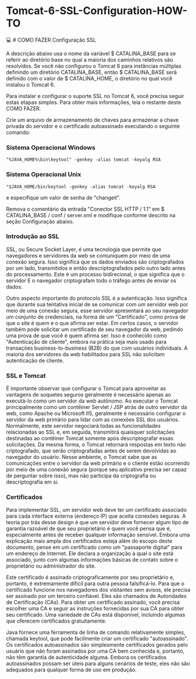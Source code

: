 # Tomcat-6-SSL-Configuration-HOW-TO
:computer: # COMO FAZER Configuração SSL

A descrição abaixo usa o nome da variável $ CATALINA_BASE para se referir ao diretório base no qual a maioria dos caminhos relativos são resolvidos. Se você não configurou o Tomcat 6 para instâncias múltiplas definindo um diretório CATALINA_BASE, então $ CATALINA_BASE será definido com o valor de $ CATALINA_HOME, o diretório no qual você instalou o Tomcat 6.

Para instalar e configurar o suporte SSL no Tomcat 6, você precisa seguir estas etapas simples. Para obter mais informações, leia o restante deste COMO FAZER.

Crie um arquivo de armazenamento de chaves para armazenar a chave privada do servidor e o certificado autoassinado executando o seguinte comando:
### Sistema Operacional Windows
```
"%JAVA_HOME%\bin\keytool" -genkey -alias tomcat -keyalg RSA
```
### Sistema Operacional Unix
```
"$JAVA_HOME/bin/keytool -genkey -alias tomcat -keyalg RSA
```
e especifique um valor de senha de "changeit".

Remova o comentário da entrada "Conector SSL HTTP / 1.1" em $ CATALINA_BASE / conf / server.xml e modifique conforme descrito na seção Configuração abaixo.

### Introdução ao SSL
SSL, ou Secure Socket Layer, é uma tecnologia que permite que navegadores e servidores da web se comuniquem por meio de uma conexão segura. Isso significa que os dados enviados são criptografados por um lado, transmitidos e então descriptografados pelo outro lado antes do processamento. Este é um processo bidirecional, o que significa que o servidor E o navegador criptografam todo o tráfego antes de enviar os dados.

Outro aspecto importante do protocolo SSL é a autenticação. Isso significa que durante sua tentativa inicial de se comunicar com um servidor web por meio de uma conexão segura, esse servidor apresentará ao seu navegador um conjunto de credenciais, na forma de um "Certificado", como prova de que o site é quem e o que afirma ser estar. Em certos casos, o servidor também pode solicitar um certificado de seu navegador da web, pedindo uma prova de que você é quem afirma ser. Isso é conhecido como "Autenticação de cliente", embora na prática seja mais usado para transações business-to-business (B2B) do que com usuários individuais. A maioria dos servidores da web habilitados para SSL não solicitam autenticação de cliente.

### SSL e Tomcat
É importante observar que configurar o Tomcat para aproveitar as vantagens de soquetes seguros geralmente é necessário apenas ao executá-lo como um servidor da web autônomo. Ao executar o Tomcat principalmente como um contêiner Servlet / JSP atrás de outro servidor da web, como Apache ou Microsoft IIS, geralmente é necessário configurar o servidor da web primário para lidar com as conexões SSL dos usuários. Normalmente, este servidor negociará todas as funcionalidades relacionadas ao SSL e, em seguida, transmitirá quaisquer solicitações destinadas ao contêiner Tomcat somente após descriptografar essas solicitações. Da mesma forma, o Tomcat retornará respostas em texto não criptografado, que serão criptografadas antes de serem devolvidas ao navegador do usuário. Nesse ambiente, o Tomcat sabe que as comunicações entre o servidor da web primário e o cliente estão ocorrendo por meio de uma conexão segura (porque seu aplicativo precisa ser capaz de perguntar sobre isso), mas não participa da criptografia ou descriptografia em si.

### Certificados
Para implementar SSL, um servidor web deve ter um certificado associado para cada interface externa (endereço IP) que aceita conexões seguras. A teoria por trás desse design é que um servidor deve fornecer algum tipo de garantia razoável de que seu proprietário é quem você pensa que é, especialmente antes de receber qualquer informação sensível. Embora uma explicação mais ampla dos certificados esteja além do escopo deste documento, pense em um certificado como um "passaporte digital" para um endereço de Internet. Ele declara a organização à qual o site está associado, junto com algumas informações básicas de contato sobre o proprietário ou administrador do site.

Este certificado é assinado criptograficamente por seu proprietário e, portanto, é extremamente difícil para outra pessoa falsificá-lo. Para que o certificado funcione nos navegadores dos visitantes sem avisos, ele precisa ser assinado por um terceiro confiável. Eles são chamados de Autoridades de Certificação (CAs). Para obter um certificado assinado, você precisa escolher uma CA e seguir as instruções fornecidas por sua CA para obter seu certificado. Uma variedade de CAs está disponível, incluindo algumas que oferecem certificados gratuitamente.

Java fornece uma ferramenta de linha de comando relativamente simples, chamada keytool, que pode facilmente criar um certificado "autoassinado". Os certificados autoassinados são simplesmente certificados gerados pelo usuário que não foram assinados por uma CA bem conhecida e, portanto, não têm garantia de autenticidade alguma. Embora os certificados autoassinados possam ser úteis para alguns cenários de teste, eles não são adequados para qualquer forma de uso em produção.
